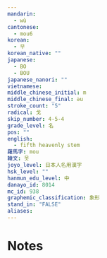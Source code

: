 ```yaml
---
mandarin:
  - wù
cantonese:
  - mou6
korean:
  - 무
korean_native: ""
japanese:
  - BO
  - BOU
japanese_nanori: ""
vietnamese:
middle_chinese_initial: m
middle_chinese_final: ǝu
stroke_count: "5"
radical: 戈
skip_number: 4-5-4
grade_level: 名
pos: ""
english:
  - fifth heavenly stem
羅馬字: mou
韓文: 못
joyo_level: 日本人名用漢字
hsk_level: ""
hanmun_edu_level: 中
danayo_id: 8014
mc_id: 938
graphemic_classification: 象形
stand_in: "FALSE"
aliases:
---
```


# Notes
